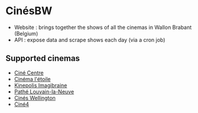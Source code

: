 # CinésBW

-   Website : brings together the shows of all the cinemas in Wallon Brabant (Belgium)
-   API : expose data and scrape shows each day (via a cron job)

## Supported cinemas

-   [Ciné Centre](https://lightsinthecity.be/rixensart/)
-   [Cinéma l'étoile](https://lightsinthecity.be/jodoigne/)
-   [Kinepolis Imagibraine](https://kinepolis.be/fr/fr/movies/overview/?complex=KBRAI&main_section=tous+les+films)
-   [Pathé Louvain-la-Neuve](https://www.pathe.be/fr/cinemas/cinema-pathe-louvain-la-neuve)
-   [Cinés Wellington](https://www.cineswellington.com/)
-   [Ciné4](https://www.cine4.be/)
